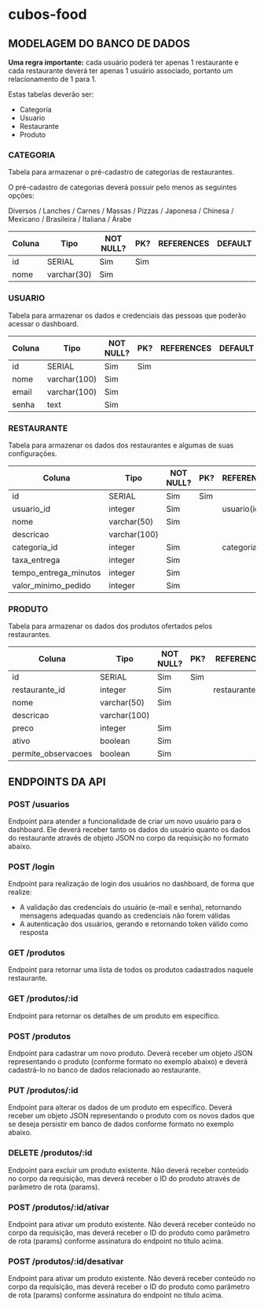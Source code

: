 # cubos-food

## MODELAGEM DO BANCO DE DADOS

**Uma regra importante:** cada usuário poderá ter apenas 1 restaurante e cada restaurante deverá ter apenas 1 usuário associado, portanto um relacionamento de 1 para 1.

Estas tabelas deverão ser:
* Categoria
* Usuario
* Restaurante
* Produto

### CATEGORIA

Tabela para armazenar o pré-cadastro de categorias de restaurantes.

O pré-cadastro de categorias deverá possuir pelo menos as seguintes opções:

Diversos / Lanches / Carnes / Massas / Pizzas / Japonesa / Chinesa / Mexicano / Brasileira / Italiana / Árabe

| Coluna     | Tipo         | NOT NULL? | PK? | REFERENCES | DEFAULT   |
| --------   | --------     | --------- | --- | ---------- | -------   |
| id         | SERIAL       | Sim       | Sim |            |           |
| nome       | varchar(30)  | Sim       |     |            |           |

### USUARIO

Tabela para armazenar os dados e credenciais das pessoas que poderão acessar o dashboard.

| Coluna     | Tipo         | NOT NULL? | PK? | REFERENCES | DEFAULT   |
| --------   | --------     | --------- | --- | ---------- | -------   |
| id         | SERIAL       | Sim       | Sim |            |           |
| nome       | varchar(100) | Sim       |     |            |           |
| email      | varchar(100) | Sim       |     |            |           |
| senha      | text         | Sim       |     |            |           |

### RESTAURANTE

Tabela para armazenar os dados dos restaurantes e algumas de suas configurações.

| Coluna                | Tipo         | NOT NULL? | PK? | REFERENCES    | DEFAULT   |
| --------              | --------     | --------- | --- | ----------    | -------   |
| id                    | SERIAL       | Sim       | Sim |               |           |
| usuario_id            | integer      | Sim       |     | usuario(id)   |           |
| nome                  | varchar(50)  | Sim       |     |               |           |
| descricao             | varchar(100) |           |     |               |           |
| categoria_id          | integer      | Sim       |     | categoria(id) |           |
| taxa_entrega          | integer      | Sim       |     |               | 0         |
| tempo_entrega_minutos | integer      | Sim       |     |               | 30        |
| valor_minimo_pedido   | integer      | Sim       |     |               | 0         |

### PRODUTO

Tabela para armazenar os dados dos produtos ofertados pelos restaurantes.

| Coluna              | Tipo         | NOT NULL? | PK? | REFERENCES      | DEFAULT   |
| --------            | --------     | --------- | --- | ----------      | -------   |
| id                  | SERIAL       | Sim       | Sim |                 |           |
| restaurante_id      | integer      | Sim       |     | restaurante(id) |           |
| nome                | varchar(50)  | Sim       |     |                 |           |
| descricao           | varchar(100) |           |     |                 |           |
| preco               | integer      | Sim       |     |                 |           |
| ativo               | boolean      | Sim       |     |                 | TRUE      |
| permite_observacoes | boolean      | Sim       |     |                 | FALSE     |

## ENDPOINTS DA API

### POST /usuarios

Endpoint para atender a funcionalidade de criar um novo usuário para o dashboard. Ele deverá receber tanto os dados do usuário quanto os dados do restaurante através de objeto JSON no corpo da requisição no formato abaixo.


### POST /login

Endpoint para realização de login dos usuários no dashboard, de forma que realize:
* A validação das credenciais do usuário (e-mail e senha), retornando mensagens adequadas quando as credenciais não forem válidas
* A autenticação dos usuários, gerando e retornando token válido como resposta

### GET /produtos

Endpoint para retornar uma lista de todos os produtos cadastrados naquele restaurante.

### GET /produtos/:id

Endpoint para retornar os detalhes de um produto em específico. 

### POST /produtos

Endpoint para cadastrar um novo produto. Deverá receber um objeto JSON representando o produto (conforme formato no exemplo abaixo) e deverá cadastrá-lo no banco de dados relacionado ao restaurante.

### PUT /produtos/:id

Endpoint para alterar os dados de um produto em específico. Deverá receber um objeto JSON representando o produto com os novos dados que se deseja persistir em banco de dados conforme formato no exemplo abaixo.

### DELETE /produtos/:id

Endpoint para excluir um produto existente. Não deverá receber conteúdo no corpo da requisição, mas deverá receber o ID do produto através de parâmetro de rota (params).

### POST /produtos/:id/ativar

Endpoint para ativar um produto existente. Não deverá receber conteúdo no corpo da requisição, mas deverá receber o ID do produto como parâmetro de rota (params) conforme assinatura do endpoint no título acima.

### POST /produtos/:id/desativar

Endpoint para ativar um produto existente. Não deverá receber conteúdo no corpo da requisição, mas deverá receber o ID do produto como parâmetro de rota (params) conforme assinatura do endpoint no título acima.